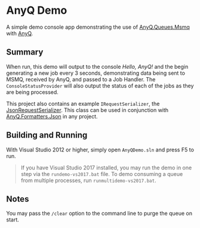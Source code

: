 # AnyQ Demo

A simple demo console app demonstrating the use of [AnyQ.Queues.Msmq](https://www.nuget.org/packages/AnyQ.Queues.Msmq/) with [AnyQ](https://www.nuget.org/packages/AnyQ/).

## Summary

When run, this demo will output to the console *Hello, AnyQ!* and the begin generating a new job every 3 seconds, demonstrating data being sent to MSMQ, received by AnyQ, and passed to a Job Handler.  The `ConsoleStatusProvider` will also output the status of each of the jobs as they are being processed.

This project also contains an example `IRequestSerializer`, the [JsonRequestSerializer](blob/master/AnyQDemo/JsonRequestSerializer.cs).  This class can be used in conjunction with [AnyQ.Formatters.Json](https://www.nuget.org/packages/AnyQ.Formatters.Json/) in any project.

## Building and Running

With Visual Studio 2012 or higher, simply open `AnyQDemo.sln` and press F5 to run.

> If you have Visual Studio 2017 installed, you may run the demo in one step via the `rundemo-vs2017.bat` file.
> To demo consuming a queue from multiple processes, run `runmultidemo-vs2017.bat`.

## Notes

You may pass the `/clear` option to the command line to purge the queue on start.
